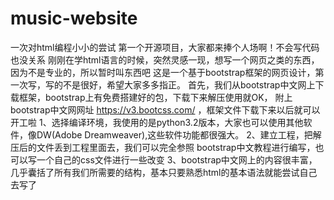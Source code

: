 # music-website
一次对html编程小小的尝试
第一个开源项目，大家都来捧个人场啊！不会写代码也没关系
刚刚在学html语言的时候，突然灵感一现，想写一个网页之类的东西，因为不是专业的，所以暂时叫东西吧
这是一个基于bootstrap框架的网页设计，第一次写，写的不是很好，希望大家多多指正。
首先，我们从bootstrap中文网上下载框架，bootstrap上有免费搭建好的包，下载下来解压使用就OK，
附上 bootstrap中文网网址 https://v3.bootcss.com/ ，框架文件下载下来以后就可以开工啦
1、选择编译环境，我使用的是python3.2版本，大家也可以使用其他软件，像DW(Adobe Dreamweaver),这些软件功能都很强大。
2、建立工程，把解压后的文件丢到工程里面去，我们可以完全参照 bootstrap中文教程进行编写，也可以写一个自己的css文件进行一些改变
3、bootstrap中文网上的内容很丰富，几乎囊括了所有我们所需要的结构，基本只要熟悉html的基本语法就能尝试自己去写了
